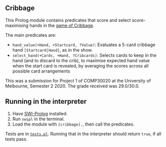 ## Cribbage

This Prolog module contains predicates that score and select score-maximising
hands in the [game of Cribbage](https://en.wikipedia.org/wiki/Cribbage).

The main predicates are:

- `hand_value(+Hand, +Startcard, ?Value)`:
   Evaluates a 5-card cribbage hand `[Startcard|Hand]`, as in the show.
- `select_hand(+Cards, +Hand, ?Cribcards)`:
   Selects cards to keep in the hand (and to discard to the crib),
   to maximise expected hand value when the start card is revealed,
   by averaging the scores across all possible card arrangements

This was a submission for Project 1 of COMP30020 at the University of
Melbourne, Semester 2 2020. The grade received was 29.0/30.0.

## Running in the interpreter

1. Have [SWI-Prolog](https://www.swi-prolog.org/) installed.
2. Run `swipl` in the terminal.
3. Load the module with `[cribbage].`, then call the predicates.

Tests are in [`tests.pl`](./tests.pl). Running that in the interpreter should
return `true`, if all tests pass.
